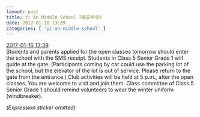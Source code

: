 ```yaml
---
layout: post
title: Yi An Middle School (易安中学)
date: 2017-01-16 13:39
categories: [ 'yi-an-middle-school' ]
---
```


<div class="weibo-info">
  <a href="http://weibo.com/6074218720/Er4XLlmwl">2017-01-16 13:39</a>
</div>
Students and parents applied for the open classes tomorrow should enter the school with the SMS receipt. Students in Class 5 Senior Grade 1 will guide at the gate. (Participants coming by car could use the parking lot of the school, but the elevator of the lot is out of service. Please return to the gate from the entrance.)  Club activities will be held at 5 p.m., after the open classes. You are welcome to visit and join them. Class committee of Class 5 Senior Grade 1 should remind volunteers to wear the winter uniform (windbreaker).

<!-- more -->

*(Expression sticker omitted)*
